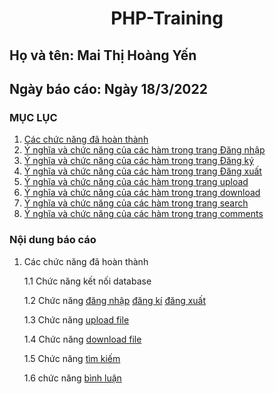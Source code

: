  # <div align="center"><p> PHP-Training </p></div>
 ## Họ và tên: Mai Thị Hoàng Yến
 ## Ngày báo cáo: Ngày 18/3/2022
 ### MỤC LỤC
 1. [Các chức năng đã hoàn thành](/PHP-training/README.md/.)
 2. [Ý nghĩa và chức năng của các hàm trong trang Đăng nhập](/PHP-training/README.md/.)
 3. [Ý nghĩa và chức năng của các hàm trong trang Đăng ký](/PHP-training/README.md/.)
 4. [Ý nghĩa và chức năng của các hàm trong trang Đăng xuất](/PHP-training/README.md/.)
 5. [Ý nghĩa và chức năng của các hàm trong trang upload](/PHP-training/README.md/.)
 6. [Ý nghĩa và chức năng của các hàm trong trang download](/PHP-training/README.md/.)
 7. [Ý nghĩa và chức năng của các hàm trong trang search](/PHP-training/README.md/.)
 8. [Ý nghĩa và chức năng của các hàm trong trang comments](/PHP-training/README.md/.)
### Nội dung báo cáo 
1. Các chức năng đã hoàn thành

   1.1 Chức năng kết nối database
   
   1.2 Chức năng [đăng nhập](/PHP-training/signin.php) [đăng kí](/PHP-training/register.php) [đăng xuất](/PHP-training/signout.php)

   1.3 Chức năng [upload file](/PHP-training/upload.php)
   
   1.4 Chức năng [download file](/PHP-training/download.php)
   
   1.5 Chức năng [tìm kiếm](/PHP-training/search.php)
   
   1.6 chức năng [bình luận](/PHP-training/comment.php)
 
